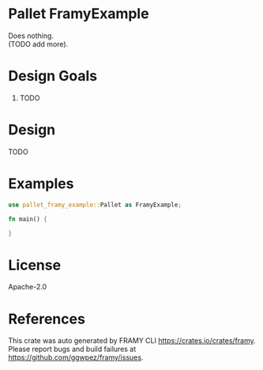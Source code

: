 # Pallet FramyExample

Does nothing.  
(TODO add more).

# Design Goals

1. TODO

# Design

TODO

# Examples

```rust
use pallet_framy_example::Pallet as FramyExample;

fn main() {

}
```

# License

Apache-2.0

# References
This crate was auto generated by FRAMY CLI <https://crates.io/crates/framy>.  
Please report bugs and build failures at <https://github.com/ggwpez/framy/issues>.
